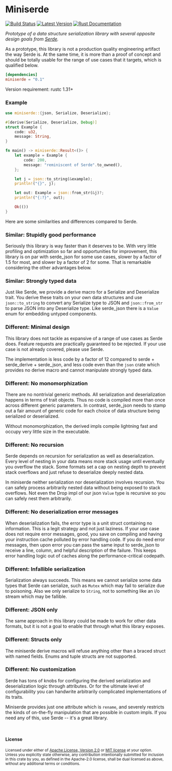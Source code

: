 Miniserde
=========

[![Build Status](https://img.shields.io/github/workflow/status/dtolnay/miniserde/CI/master)](https://github.com/dtolnay/miniserde/actions?query=branch%3Amaster)
[![Latest Version](https://img.shields.io/crates/v/miniserde.svg)](https://crates.io/crates/miniserde)
[![Rust Documentation](https://img.shields.io/badge/api-rustdoc-blue.svg)](https://docs.rs/miniserde)

*Prototype of a data structure serialization library with several opposite
design goals from [Serde](https://serde.rs).*

As a prototype, this library is not a production quality engineering artifact
the way Serde is. At the same time, it is more than a proof of concept and
should be totally usable for the range of use cases that it targets, which is
qualified below.

```toml
[dependencies]
miniserde = "0.1"
```

Version requirement: rustc 1.31+

### Example

```rust
use miniserde::{json, Serialize, Deserialize};

#[derive(Serialize, Deserialize, Debug)]
struct Example {
    code: u32,
    message: String,
}

fn main() -> miniserde::Result<()> {
    let example = Example {
        code: 200,
        message: "reminiscent of Serde".to_owned(),
    };

    let j = json::to_string(&example);
    println!("{}", j);

    let out: Example = json::from_str(&j)?;
    println!("{:?}", out);

    Ok(())
}
```

Here are some similarities and differences compared to Serde.

### Similar: Stupidly good performance

Seriously this library is way faster than it deserves to be. With very little
profiling and optimization so far and opportunities for improvement, this
library is on par with serde\_json for some use cases, slower by a factor of 1.5
for most, and slower by a factor of 2 for some. That is remarkable considering
the other advantages below.

### Similar: Strongly typed data

Just like Serde, we provide a derive macro for a Serialize and Deserialize
trait. You derive these traits on your own data structures and use
`json::to_string` to convert any Serialize type to JSON and `json::from_str` to
parse JSON into any Deserialize type. Like serde\_json there is a `Value` enum
for embedding untyped components.

### Different: Minimal design

This library does not tackle as expansive of a range of use cases as Serde does.
Feature requests are practically guaranteed to be rejected. If your use case is
not already covered, please use Serde.

The implementation is less code by a factor of 12 compared to serde +
serde\_derive + serde\_json, and less code even than the `json` crate which
provides no derive macro and cannot manipulate strongly typed data.

### Different: No monomorphization

There are no nontrivial generic methods. All serialization and deserialization
happens in terms of trait objects. Thus no code is compiled more than once
across different generic parameters. In contrast, serde\_json needs to stamp out
a fair amount of generic code for each choice of data structure being serialized
or deserialized.

Without monomorphization, the derived impls compile lightning fast and occupy
very little size in the executable.

### Different: No recursion

Serde depends on recursion for serialization as well as deserialization. Every
level of nesting in your data means more stack usage until eventually you
overflow the stack. Some formats set a cap on nesting depth to prevent stack
overflows and just refuse to deserialize deeply nested data.

In miniserde neither serialization nor deserialization involves recursion. You
can safely process arbitrarily nested data without being exposed to stack
overflows. Not even the Drop impl of our json `Value` type is recursive so you
can safely nest them arbitrarily.

### Different: No deserialization error messages

When deserialization fails, the error type is a unit struct containing no
information. This is a legit strategy and not just laziness. If your use case
does not require error messages, good, you save on compiling and having your
instruction cache polluted by error handling code. If you do need error
messages, then upon error you can pass the same input to serde\_json to receive
a line, column, and helpful description of the failure. This keeps error
handling logic out of caches along the performance-critical codepath.

### Different: Infallible serialization

Serialization always succeeds. This means we cannot serialize some data types
that Serde can serialize, such as `Mutex` which may fail to serialize due to
poisoning. Also we only serialize to `String`, not to something like an i/o
stream which may be fallible.

### Different: JSON only

The same approach in this library could be made to work for other data formats,
but it is not a goal to enable that through what this library exposes.

### Different: Structs only

The miniserde derive macros will refuse anything other than a braced struct with
named fields. Enums and tuple structs are not supported.

### Different: No customization

Serde has tons of knobs for configuring the derived serialization and
deserialization logic through attributes. Or for the ultimate level of
configurability you can handwrite arbitrarily complicated implementations of its
traits.

Miniserde provides just one attribute which is `rename`, and severely restricts
the kinds of on-the-fly manipulation that are possible in custom impls. If you
need any of this, use Serde -- it's a great library.

<br>

#### License

<sup>
Licensed under either of <a href="LICENSE-APACHE">Apache License, Version
2.0</a> or <a href="LICENSE-MIT">MIT license</a> at your option.
</sup>

<br>

<sub>
Unless you explicitly state otherwise, any contribution intentionally submitted
for inclusion in this crate by you, as defined in the Apache-2.0 license, shall
be dual licensed as above, without any additional terms or conditions.
</sub>

